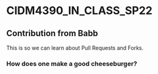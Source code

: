 # CIDM4390_IN_CLASS_SP22

## Contribution from Babb

This is so we can learn about Pull Requests and Forks.

### How does one make a good cheeseburger?